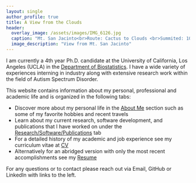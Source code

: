 ```yaml
---
layout: single
author_profile: true
title: A View from the Clouds
header:
  overlay_image: /assets/images/IMG_6126.jpg
  caption: "Mt. San Jacinto<br>Route: Cactus to Clouds <br>Summited: 10/12/19"
  image_description: "View from Mt. San Jacinto"
---
```

I am currently a 4th year Ph.D. candidate at the University of California, Los Angeles (UCLA) in the [Department of Biostatistics](https://www.biostat.ucla.edu). I have a wide variety of experiences interning in industry along with extensive research work within the field of Autism Spectrum Disorder.

This website contains information about my personal, professional and academic life and is organized in the following tabs:

+ Discover more about my personal life in the [About Me](https://williazo.github.io/aboutme) section such as some of my favorite hobbies and recent travels
+ Learn about my current research, software development, and publications that I have worked on under the [Research/Software/Publications](https://williazo.github.io/research) tab
+ For a detailed history of my academic and job experience see my curriculum vitae at [CV](https://williazo.github.io/cv)
+ Alternatively for an abridged version with only the most recent accomplishments see my [Resume](https://williazo.github.io/resume)

For any questions or to contact please reach out via Email, GitHub or LinkedIn with links to the left.
